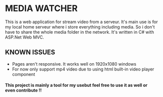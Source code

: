 # MEDIA WATCHER
This is a web application for stream video from a serveur. It's main use is for my local home serveur where i store everything including media. So i don't have to share the whole media folder in the network.
It's written in C# with ASP.Net Web MVC.

## KNOWN ISSUES
- Pages aren't responsive. It works well on 1920x1080 windows
- For now only support mp4 video due to using html built-in video player component



#### This project is mainly a tool for my usebut feel free to use it as well or even contribute !!
